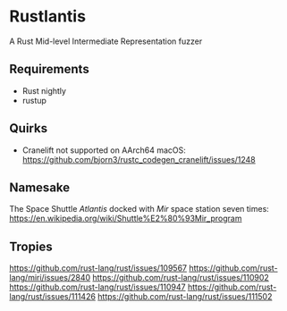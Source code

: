 # Rustlantis
A Rust Mid-level Intermediate Representation fuzzer

## Requirements
- Rust nightly
- rustup

## Quirks
- Cranelift not supported on AArch64 macOS: https://github.com/bjorn3/rustc_codegen_cranelift/issues/1248

## Namesake
The Space Shuttle *Atlantis* docked with *Mir* space station seven times: https://en.wikipedia.org/wiki/Shuttle%E2%80%93Mir_program

## Tropies
https://github.com/rust-lang/rust/issues/109567
https://github.com/rust-lang/miri/issues/2840
https://github.com/rust-lang/rust/issues/110902
https://github.com/rust-lang/rust/issues/110947
https://github.com/rust-lang/rust/issues/111426
https://github.com/rust-lang/rust/issues/111502
